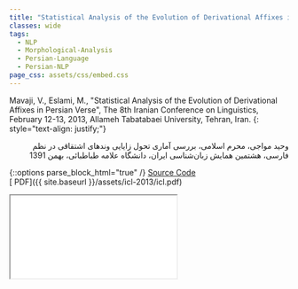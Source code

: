 ```yaml
---
title: "Statistical Analysis of the Evolution of Derivational Affixes in Persian Verse"
classes: wide
tags:
  - NLP
  - Morphological-Analysis
  - Persian-Language
  - Persian-NLP
page_css: assets/css/embed.css
---
```

Mavaji, V., Eslami, M., "Statistical Analysis of the Evolution of Derivational Affixes in Persian Verse", The 8th Iranian Conference on Linguistics, February 12-13, 2013, Allameh Tabatabaei University, Tehran, Iran.
{: style="text-align: justify;"}

<div dir='rtl' align='right'>
وحید مواجی، محرم اسلامی، بررسی آماری تحول زایایی وندهای اشتقاقی در نظم فارسی، هشتمین همایش زبان‌شناسی ایران، دانشگاه علامه طباطبائی، بهمن 1391
</div>

{::options parse_block_html="true" /}
[Source Code](https://github.com/mavaji/lingu/tree/master/ganjoor)
<br>
[<i class="fas fa-file-pdf" aria-hidden="true"></i> PDF]({{ site.baseurl }}/assets/icl-2013/icl.pdf)

<div class="container">
<iframe class="responsive-iframe" src="{{ site.baseurl }}/assets/icl-2013/icl.pdf"></iframe>
</div>